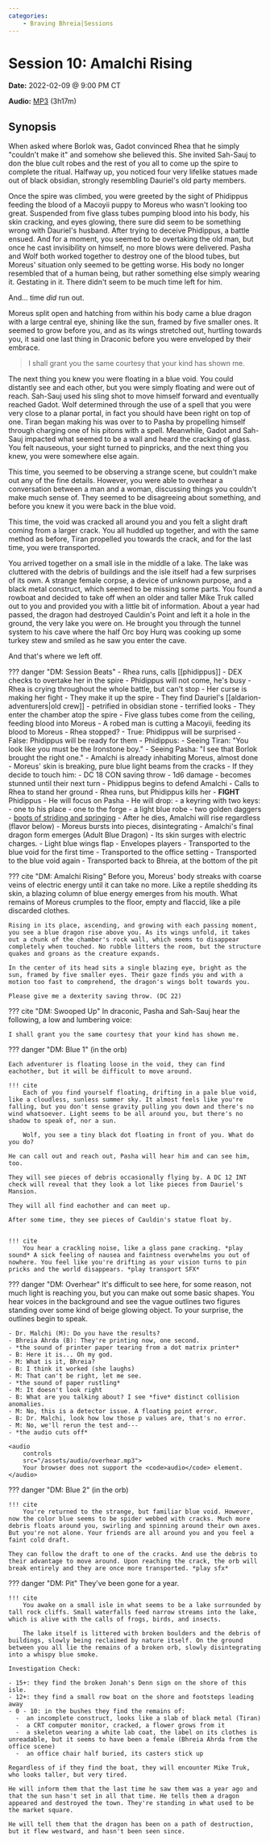 ```yaml
---
categories:
    - Braving Bhreia|Sessions
---
```

# Session 10: Amalchi Rising

**Date:** 2022-02-09 @ 9:00 PM CT

**Audio:** [MP3](https://drive.google.com/file/d/1hz8HU70Re4q8CaWC9dSXNOC05BKsa3z1/view) (3h17m)

## Synopsis

When asked where Borlok was, Gadot convinced Rhea that he simply "couldn't make it" and somehow she believed this. She invited Sah-Sauj to don the blue cult robes and the rest of you all to come up the spire to complete the ritual. Halfway up, you noticed four very lifelike statues made out of black obsidian, strongly resembling Dauriel's old party members.

Once the spire was climbed, you were greeted by the sight of Phidippus feeding the blood of a Macoyii puppy to Moreus who wasn't looking too great. Suspended from five glass tubes pumping blood into his body, his skin cracking, and eyes glowing, there sure did seem to be something wrong with Dauriel's husband. After trying to deceive Phidippus, a battle ensued. And for a moment, you seemed to be overtaking the old man, but once he cast invisibility on himself, no more blows were delivered. Pasha and Wolf both worked together to destroy one of the blood tubes, but Moreus' situation only seemed to be getting worse. His body no longer resembled that of a human being, but rather something else simply wearing it. Gestating in it. There didn't seem to be much time left for him.

And... time *did* run out.

Moreus split open and hatching from within his body came a blue dragon with a large central eye, shining like the sun, framed by five smaller ones. It seemed to grow before you, and as its wings stretched out, hurtling towards you, it said one last thing in Draconic before you were enveloped by their embrace.

> I shall grant you the same courtesy that your kind has shown me.

The next thing you knew you were floating in a blue void. You could distantly see and each other, but you were simply floating and were out of reach. Sah-Sauj used his sling shot to move himself forward and eventually reached Gadot. Wolf determined through the use of a spell that you were very close to a planar portal, in fact you should have been right on top of one. Tiran began making his was over to to Pasha by propelling himself through charging one of his pitons with a spell. Meanwhile, Gadot and Sah-Sauj impacted what seemed to be a wall and heard the cracking of glass. You felt nauseous, your sight turned to pinpricks, and the next thing you knew, you were somewhere else again.

This time, you seemed to be observing a strange scene, but couldn't make out any of the fine details. However, you were able to overhear a conversation between a man and a woman, discussing things you couldn't make much sense of. They seemed to be disagreeing about something, and before you knew it you were back in the blue void.

This time, the void was cracked all around you and you felt a slight draft coming from a larger crack. You all huddled up together, and with the same method as before, Tiran propelled you towards the crack, and for the last time, you were transported.

You arrived together on a small isle in the middle of a lake. The lake was cluttered with the debris of buildings and the isle itself had a few surprises of its own. A strange female corpse, a device of unknown purpose, and a black metal construct, which seemed to be missing some parts. You found a rowboat and decided to take off when an older and taller Mike Truk called out to you and provided you with a little bit of information. About a year had passed, the dragon had destroyed Cauldin's Point and left it a hole in the ground, the very lake you were on. He brought you through the tunnel system to his cave where the half Orc boy Hurq was cooking up some turkey stew and smiled as he saw you enter the cave.

And that's where we left off.

??? danger "DM: Session Beats"
    - Rhea runs, calls [[phidippus]]
      - DEX checks to overtake her in the spire
      - Phidippus will not come, he's busy
      - Rhea is crying throughout the whole battle, but can't stop
      - Her curse is making her fight
    - They make it up the spire
      - They find Dauriel's [[aldarion-adventurers|old crew]]
      - petrified in obsidian stone
      - terrified looks
    - They enter the chamber atop the spire
      - Five glass tubes come from the ceiling, feeding blood into Moreus
      - A robed man is cutting a Macoyii, feeding its blood to Moreus
      - Rhea stopped?
        - True: Phidippus will be surprised
        - False: Phidippus will be ready for them
      - Phidippus:
        - Seeing Tiran: "You look like you must be the Ironstone boy."
        - Seeing Pasha: "I see that Borlok brought the right one."
    - Amalchi is already inhabiting Moreus, almost done
      - Moreus' skin is breaking, pure blue light beams from the cracks
      - If they decide to touch him:
        - DC 18 CON saving throw
        - 1d6 damage
        - becomes stunned until their next turn
    - Phidippus begins to defend Amalchi
      - Calls to Rhea to stand her ground
      - Rhea runs, but Phidippus kills her
      - **FIGHT** Phidippus
        - He will focus on Pasha
        - He will drop:
          -  a keyring with two keys:
             - one to his place
             - one to the forge
           - a light blue robe
           - two golden daggers
           - [boots of striding and springing](https://roll20.net/compendium/dnd5e/Boots%20of%20Striding%20and%20Springing)
    - After he dies, Amalchi will rise regardless (flavor below)
      - Moreus bursts into pieces, disintegrating
      - Amalchi's final dragon form emerges (Adult Blue Dragon)
      - Its skin surges with electric charges.
      - Light blue wings flap
      - Envelopes players
    - Transported to the blue void for the first time
    - Transported to the office setting
    - Transported to the blue void again
    - Transported back to Bhreia, at the bottom of the pit

??? cite "DM: Amalchi Rising"
    Before you, Moreus' body streaks with coarse veins of electric energy until it can take no more. Like a reptile shedding its skin, a blazing column of blue energy emerges from his mouth. What remains of Moreus crumples to the floor, empty and flaccid, like a pile discarded clothes.

    Rising in its place, ascending, and growing with each passing moment, you see a blue dragon rise above you. As its wings unfold, it takes out a chunk of the chamber's rock wall, which seems to disappear completely when touched. No rubble litters the room, but the structure quakes and groans as the creature expands.

    In the center of its head sits a single blazing eye, bright as the sun, framed by five smaller eyes. Their gaze finds you and with a motion too fast to comprehend, the dragon's wings bolt towards you.

    Please give me a dexterity saving throw. (DC 22)

??? cite "DM: Swooped Up"
    In draconic, Pasha and Sah-Sauj hear the following, a low and lumbering voice:

    I shall grant you the same courtesy that your kind has shown me.

??? danger "DM: Blue 1"
    (in the orb)

    Each adventurer is floating loose in the void, they can find eachother, but it will be difficult to move around.

    !!! cite
        Each of you find yourself floating, drifting in a pale blue void, like a cloudless, sunless summer sky. It almost feels like you're falling, but you don't sense gravity pulling you down and there's no wind whatsoever. Light seems to be all around you, but there's no shadow to speak of, nor a sun.

        Wolf, you see a tiny black dot floating in front of you. What do you do?

    He can call out and reach out, Pasha will hear him and can see him, too.

    They will see pieces of debris occasionally flying by. A DC 12 INT check will reveal that they look a lot like pieces from Dauriel's Mansion.

    They will all find eachother and can meet up.

    After some time, they see pieces of Cauldin's statue float by.


    !!! cite
        You hear a crackling noise, like a glass pane cracking. *play sound* A sick feeling of nausea and faintness overwhelms you out of nowhere. You feel like you're drifting as your vision turns to pin pricks and the world disappears. *play transport SFX*

??? danger "DM: Overhear"
    It's difficult to see here, for some reason, not much light is reaching you, but you can make out some basic shapes. You hear voices in the background and see the vague outlines two figures standing over some kind of beige glowing object. To your surprise, the outlines begin to speak.

    - Dr. Malchi (M): Do you have the results?
    - Bhreia Ahrda (B): They're printing now, one second.
    - *the sound of printer paper tearing from a dot matrix printer*
    - B: Here it is... Oh my god.
    - M: What is it, Bhreia?
    - B: I think it worked (she laughs)
    - M: That can't be right, let me see.
    - *the sound of paper rustling*
    - M: It doesn't look right
    - B: What are you talking about? I see *five* distinct collision anomalies.
    - M: No, this is a detector issue. A floating point error.
    - B: Dr. Malchi, look how low those p values are, that's no error.
    - M: No, we'll rerun the test and---
    - *the audio cuts off*

    <audio
        controls
        src="/assets/audio/overhear.mp3">
        Your browser does not support the <code>audio</code> element.
    </audio>

??? danger "DM: Blue 2"
    (in the orb)

    !!! cite
        You're returned to the strange, but familiar blue void. However, now the color blue seems to be spider webbed with cracks. Much more debris floats around you, swirling and spinning around their own axes. But you're not alone. Your friends are all around you and you feel a faint cold draft.

    They can follow the draft to one of the cracks. And use the debris to their advantage to move around. Upon reaching the crack, the orb will break entirely and they are once more transported. *play sfx*

??? danger "DM: Pit"
    They've been gone for a year.

    !!! cite
        You awake on a small isle in what seems to be a lake surrounded by tall rock cliffs. Small waterfalls feed narrow streams into the lake, which is alive with the calls of frogs, birds, and insects.

        The lake itself is littered with broken boulders and the debris of buildings, slowly being reclaimed by nature itself. On the ground between you all lie the remains of a broken orb, slowly disintegrating into a whispy blue smoke.

    Investigation Check:

    - 15+: they find the broken Jonah's Denn sign on the shore of this isle.
    - 12+: they find a small row boat on the shore and footsteps leading away
    - 0 - 10: in the bushes they find the remains of:
      -  an incomplete construct, looks like a slab of black metal (Tiran)
      -  a CRT computer monitor, cracked, a flower grows from it
      -  a skeleton wearing a white lab coat, the label on its clothes is unreadable, but it seems to have been a female (Bhreia Ahrda from the office scene)
      -  an office chair half buried, its casters stick up

    Regardless of if they find the boat, they will encounter Mike Truk, who looks taller, but very tired.

    He will inform them that the last time he saw them was a year ago and that the sun hasn't set in all that time. He tells them a dragon appeared and destroyed the town. They're standing in what used to be the market square.

    He will tell them that the dragon has been on a path of destruction, but it flew westward, and hasn't been seen since.
